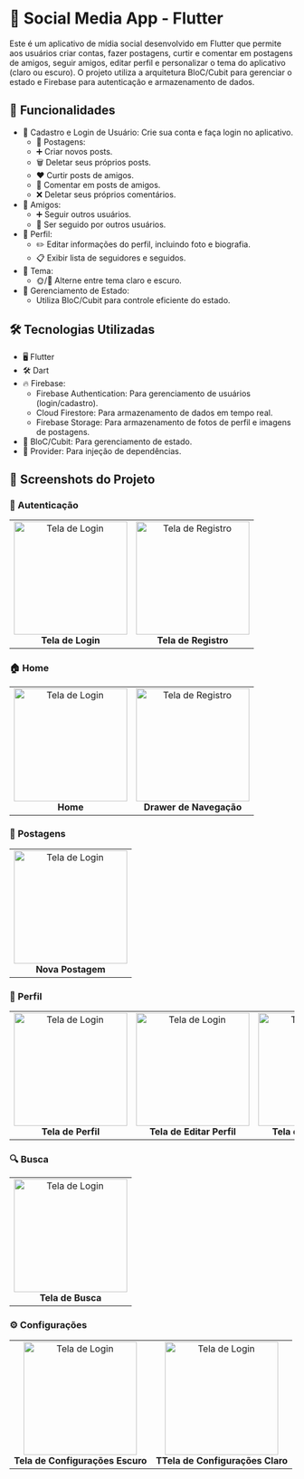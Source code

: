 # 📱 Social Media App - Flutter
Este é um aplicativo de mídia social desenvolvido em Flutter que permite aos usuários criar contas, fazer postagens, curtir e comentar em postagens de amigos, seguir amigos, editar perfil e personalizar o tema do aplicativo (claro ou escuro). O projeto utiliza a arquitetura BloC/Cubit para gerenciar o estado e Firebase para autenticação e armazenamento de dados.

## 🌟 Funcionalidades
* 🔑 Cadastro e Login de Usuário: Crie sua conta e faça login no aplicativo.
    * 📝 Postagens:
    * ➕ Criar novos posts.
    * 🗑️ Deletar seus próprios posts.
    * ❤️ Curtir posts de amigos.
    * 💬 Comentar em posts de amigos.
    * ❌ Deletar seus próprios comentários.
* 👥 Amigos:
    * ➕ Seguir outros usuários.
    * 🔔 Ser seguido por outros usuários.
* 👤 Perfil:
    * ✏️ Editar informações do perfil, incluindo foto e biografia.
    * 📋 Exibir lista de seguidores e seguidos.
* 🎨 Tema:
    * 🌞/🌙 Alterne entre tema claro e escuro.
* 📲 Gerenciamento de Estado:
  * Utiliza BloC/Cubit para controle eficiente do estado.
## 🛠️ Tecnologias Utilizadas
* 🖥️ Flutter
* 🛠️ Dart
* 🔥 Firebase:
  * Firebase Authentication: Para gerenciamento de usuários (login/cadastro).
  * Cloud Firestore: Para armazenamento de dados em tempo real.
  * Firebase Storage: Para armazenamento de fotos de perfil e imagens de postagens.
* 🎯 BloC/Cubit: Para gerenciamento de estado.
* 🔌 Provider: Para injeção de dependências.
## 📸 Screenshots do Projeto
### 🔑 Autenticação

<div align="center"> 
   <table> <tr> 
      <td align="center" style="border: none;"><img src="https://github.com/LuPiran/clone_instagram/blob/main/screenshots/tela_login.png" alt="Tela de Login" width="200"><br><b>Tela de Login</b></td> 
      <td align="center" style="border: none;"><img src="https://github.com/LuPiran/clone_instagram/blob/main/screenshots/tela_cadastro.png" alt="Tela de Registro" width="200"><br><b>Tela de Registro</b></td> 
   </tr> </table> 
</div>

### 🏠 Home

<div align="center"> 
   <table> <tr> 
      <td align="center" style="border: none;"><img src="https://github.com/LuPiran/clone_instagram/blob/main/screenshots/home_page.png" alt="Tela de Login" width="200"><br><b>Home</b></td> 
      <td align="center" style="border: none;"><img src="https://github.com/LuPiran/clone_instagram/blob/main/screenshots/navegacao.png" alt="Tela de Registro" width="200"><br><b>Drawer de Navegação</b></td> 
   </tr> </table> 
</div>

### 📝 Postagens

<div align="center"> 
   <table> <tr> 
      <td align="center" style="border: none;"><img src="https://github.com/LuPiran/clone_instagram/blob/main/screenshots/add_post_page.png" alt="Tela de Login" width="200"><br><b>Nova Postagem</b></td> 
   </tr> </table> 
</div>

### 👤 Perfil
<div align="center"> 
   <table> <tr> 
      <td align="center" style="border: none;"><img src="https://github.com/LuPiran/clone_instagram/blob/main/screenshots/profile_page.png" alt="Tela de Login" width="200"><br><b>Tela de Perfil</b></td>
      <td align="center" style="border: none;"><img src="https://github.com/LuPiran/clone_instagram/blob/main/screenshots/edit_profile.png" alt="Tela de Login" width="200"><br><b>Tela de Editar Perfil</b></td> 
      <td align="center" style="border: none;"><img src="https://github.com/LuPiran/clone_instagram/blob/main/screenshots/amigo_page.png" alt="Tela de Login" width="200"><br><b>Tela de Outro Perfil</b></td> 
   </tr> </table> 
</div>

### 🔍 Busca
<div align="center"> 
   <table> <tr> 
      <td align="center" style="border: none;"><img src="https://github.com/LuPiran/clone_instagram/blob/main/screenshots/search_user.png" alt="Tela de Login" width="200"><br><b>Tela de Busca</b></td>
   </tr> </table> 
</div>

### ⚙️ Configurações
<div align="center"> 
   <table> <tr> 
      <td align="center" style="border: none;"><img src="https://github.com/LuPiran/clone_instagram/blob/main/screenshots/configuracao_escuro.png" alt="Tela de Login" width="200"><br><b>Tela de Configurações Escuro</b></td>
      <td align="center" style="border: none;"><img src="https://github.com/LuPiran/clone_instagram/blob/main/screenshots/configuracao_claro.png" alt="Tela de Login" width="200"><br><b>TTela de Configurações Claro</b></td>
   </tr> </table> 
</div>
